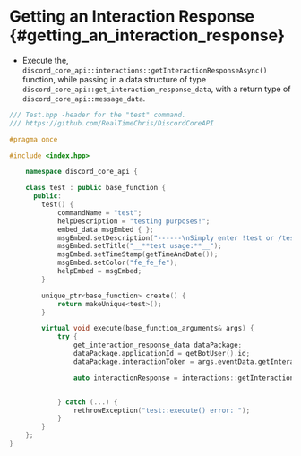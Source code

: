 Getting an Interaction Response {#getting_an_interaction_response}
============
- Execute the, `discord_core_api::interactions::getInteractionResponseAsync()` function, while passing in a data structure of type `discord_core_api::get_interaction_response_data`, with a return type of `discord_core_api::message_data`.

```cpp
/// Test.hpp -header for the "test" command.
/// https://github.com/RealTimeChris/DiscordCoreAPI

#pragma once

#include <index.hpp>

	namespace discord_core_api {

	class test : public base_function {
	  public:
		test() {
			commandName = "test";
			helpDescription = "testing purposes!";
			embed_data msgEmbed { };
			msgEmbed.setDescription("------\nSimply enter !test or /test!\n------");
			msgEmbed.setTitle("__**test usage:**__");
			msgEmbed.setTimeStamp(getTimeAndDate());
			msgEmbed.setColor("fe_fe_fe");
			helpEmbed = msgEmbed;
		}

		unique_ptr<base_function> create() {
			return makeUnique<test>();
		}

		virtual void execute(base_function_arguments& args) {
			try {
				get_interaction_response_data dataPackage;
				dataPackage.applicationId = getBotUser().id;
				dataPackage.interactionToken = args.eventData.getInteractionToken();

				auto interactionResponse = interactions::getInteractionResponseAsync(const dataPackage).get();


			} catch (...) {
				rethrowException("test::execute() error: ");
			}
		}
	};
}
```
